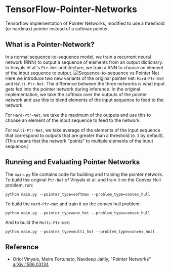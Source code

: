 # TensorFlow-Pointer-Networks

Tensorflow implementation of Pointer Networks, modified to use a threshold (or hardmax) pointer instead of a softmax pointer.
## What is a Pointer-Network?
In a normal sequence-to-sequence model, we train a recurrent neural network (RNN) to output a sequence of elements from an output dictionary. In Vinyals et al.'s `Ptr-Net` architecture, we train a RNN to choose an element of the input sequence to output. 
![Sequence-to-sequence vs Pointer Net](https://github.com/Chanlaw/pointer-networks/blob/master/seq2seqVSptr.png "Sequence-to-sequence vs Pointer Net")
Here we introduce two new variants of the original pointer net: `Hard-Ptr-Net` and `Multi-Ptr-Net`. The difference between the three networks is what input gets fed into the pointer network during inference. In the original implementation, we take the softmax over the outputs of the pointer network and use this to blend elements of the input sequence to feed to the network.

For `Hard-Ptr-Net`, we take the maximum of the outputs and use this to choose an element of the input sequence to feed to the network.

For `Multi-Ptr-Net`, we take average of the elements of the input sequence that correspond to outputs that are greater than a threshold (`0.3` by default). (This means that the network "points" to multiple elements of the input sequence.)
## Running and Evaluating Pointer Networks
The `main.py` file contains code for building and training the pointer network. To build the original `Ptr-Net` of Vinyals et al. and train it on the Convex Hull problem, run:
```
python main.py --pointer_type=softmax --problem_type=convex_hull
```
To build the `Hard-Ptr-Net` and train it on the convex hull problem:
```
python main.py --pointer_type=one_hot --problem_type=convex_hull
```
And to build the `Multi-Ptr-Net`:
```
python main.py --pointer_type=multi_hot --problem_type=convex_hull
```

## Reference
- Oriol Vinyals, Meire Fortunato, Navdeep Jaitly, "Pointer Networks" [arXiv:1506.03134](http://arxiv.org/abs/1506.03134)
